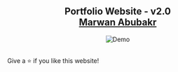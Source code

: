 <h2 align="center">
  Portfolio Website - v2.0<br/>
  <a href="my-portfolio-xi-henna-80.vercel.app/" target="_blank">Marwan Abubakr</a>
</h2>
<div align="center">
  <img alt="Demo" src="./Images/readme-img1.png" />
</div>

<br/>

Give a ⭐ if you like this website!
